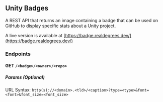## Unity Badges

A REST API that returns an image containing a badge that can be used on GitHub to display specific stats about a Unity project.

A live version is available at [https://badge.realdegrees.dev/](https://badge.realdegrees.dev/)

### Endpoints

#### GET `/<badge>/<owner>/<repo>`
##### Params (Optional)

URL Syntax: `http(s)://<domain>.<tld>/<caption>?type=<type>&font=<font>&font_size=<font_size>`